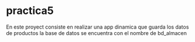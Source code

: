 # practica5
En este proyect consiste en realizar  una app dinamica  que  guarda los datos de productos
la base de datos se encuentra con el nombre de  bd_almacen
